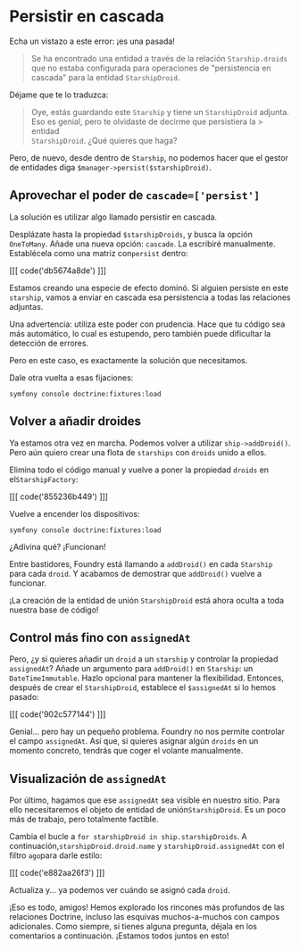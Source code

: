 # Persistir en cascada

Echa un vistazo a este error: ¡es una pasada!

> Se ha encontrado una entidad a través de la relación `Starship.droids` que no estaba
> configurada para operaciones de "persistencia en cascada" para la entidad `StarshipDroid`.

Déjame que te lo traduzca:

> Oye, estás guardando este `Starship` y tiene un `StarshipDroid`
> adjunta. Eso es genial, pero te olvidaste de decirme que persistiera la > entidad  
> `StarshipDroid`. ¿Qué quieres que haga?

Pero, de nuevo, desde dentro de `Starship`, no podemos hacer que el gestor de entidades diga `$manager->persist($starshipDroid)`. 

## Aprovechar el poder de `cascade=['persist']`

La solución es utilizar algo llamado persistir en cascada. 

Desplázate hasta la propiedad `$starshipDroids`, y busca la opción `OneToMany`. Añade una nueva opción: `cascade`. La escribiré manualmente. Establécela como una matriz con`persist` dentro:

[[[ code('db5674a8de') ]]]

Estamos creando una especie de efecto dominó. Si alguien persiste en este `starship`, vamos a enviar en cascada esa persistencia a todas las relaciones adjuntas. 

Una advertencia: utiliza este poder con prudencia. Hace que tu código sea más automático, lo cual es estupendo, pero también puede dificultar la detección de errores.

Pero en este caso, es exactamente la solución que necesitamos.

Dale otra vuelta a esas fijaciones:

```terminal-silent
symfony console doctrine:fixtures:load
```

## Volver a añadir droides

Ya estamos otra vez en marcha. Podemos volver a utilizar `ship->addDroid()`. Pero aún quiero crear una flota de `starships` con `droids` unido a ellos.

Elimina todo el código manual y vuelve a poner la propiedad `droids` en el`StarshipFactory`:

[[[ code('855236b449') ]]]

Vuelve a encender los dispositivos:

```terminal-silent
symfony console doctrine:fixtures:load
```

¿Adivina qué? ¡Funcionan! 

Entre bastidores, Foundry está llamando a `addDroid()` en cada `Starship` para cada `droid`. Y acabamos de demostrar que `addDroid()` vuelve a funcionar.

¡La creación de la entidad de unión `StarshipDroid` está ahora oculta a toda nuestra base de código!

## Control más fino con `assignedAt`

Pero, ¿y si quieres añadir un `droid` a un `starship` y controlar la propiedad `assignedAt`? Añade un argumento para `addDroid()` en `Starship`: un `DateTimeImmutable`. Hazlo opcional para mantener la flexibilidad. Entonces, después de crear el `StarshipDroid`, establece el `$assignedAt` si lo hemos pasado:

[[[ code('902c577144') ]]]

Genial... pero hay un pequeño problema. Foundry no nos permite controlar el campo `assignedAt`. Así que, si quieres asignar algún `droids` en un momento concreto, tendrás que coger el volante manualmente. 

## Visualización de `assignedAt`

Por último, hagamos que ese `assignedAt` sea visible en nuestro sitio. Para ello necesitaremos el objeto de entidad de unión`StarshipDroid`. Es un poco más de trabajo, pero totalmente factible.

Cambia el bucle a `for starshipDroid in ship.starshipDroids`. A continuación,`starshipDroid.droid.name` y `starshipDroid.assignedAt` con el filtro `ago`para darle estilo:

[[[ code('e882aa26f3') ]]]

Actualiza y... ya podemos ver cuándo se asignó cada `droid`. 

¡Eso es todo, amigos! Hemos explorado los rincones más profundos de las relaciones Doctrine, incluso las esquivas muchos-a-muchos con campos adicionales. Como siempre, si tienes alguna pregunta, déjala en los comentarios a continuación. ¡Estamos todos juntos en esto!
